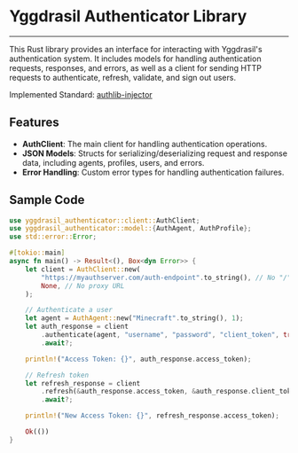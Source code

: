 # Yggdrasil Authenticator Library

---

This Rust library provides an interface for interacting with Yggdrasil's authentication system. It includes models for handling authentication requests, responses, and errors, as well as a client for sending HTTP requests to authenticate, refresh, validate, and sign out users.

Implemented Standard: [authlib-injector](https://github.com/yushijinhun/authlib-injector/wiki/Yggdrasil-%E6%9C%8D%E5%8A%A1%E7%AB%AF%E6%8A%80%E6%9C%AF%E8%A7%84%E8%8C%83)

## Features

- **AuthClient**: The main client for handling authentication operations.
- **JSON Models**: Structs for serializing/deserializing request and response data, including agents, profiles, users, and errors.
- **Error Handling**: Custom error types for handling authentication failures.

## Sample Code

```rust
use yggdrasil_authenticator::client::AuthClient;
use yggdrasil_authenticator::model::{AuthAgent, AuthProfile};
use std::error::Error;

#[tokio::main]
async fn main() -> Result<(), Box<dyn Error>> {
    let client = AuthClient::new(
        "https://myauthserver.com/auth-endpoint".to_string(), // No "/" at the end
        None, // No proxy URL
    );

    // Authenticate a user
    let agent = AuthAgent::new("Minecraft".to_string(), 1);
    let auth_response = client
        .authenticate(agent, "username", "password", "client_token", true)
        .await?;

    println!("Access Token: {}", auth_response.access_token);

    // Refresh token
    let refresh_response = client
        .refresh(&auth_response.access_token, &auth_response.client_token, true, None)
        .await?;

    println!("New Access Token: {}", refresh_response.access_token);

    Ok(())
}

```